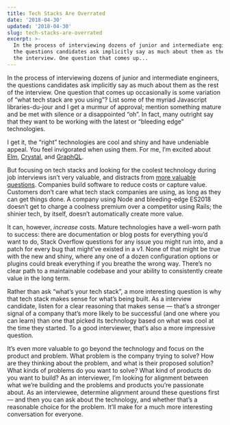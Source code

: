 ```yaml
---
title: Tech Stacks Are Overrated
date: '2018-04-30'
updated: '2018-04-30'
slug: tech-stacks-are-overrated
excerpt: >-
  In the process of interviewing dozens of junior and intermediate engineers,
  the questions candidates ask implicitly say as much about them as the rest of
  the interview. One question that comes up...
---
```



In the process of interviewing dozens of junior and intermediate engineers, the questions candidates ask implicitly say as much about them as the rest of the interview. One question that comes up occasionally is some variation of “what tech stack are you using”? List some of the myriad Javascript libraries-du-jour and I get a murmur of approval; mention something mature and be met with silence or a disappointed “oh”. In fact, many outright say that they want to be working with the latest or “bleeding edge” technologies.

I get it, the “right” technologies are cool and shiny and have undeniable appeal. You feel invigorated when using them. For me, I’m excited about [Elm](http://elm-lang.org/), [Crystal](https://crystal-lang.org/), and [GraphQL](http://graphql.org/).

But focusing on tech stacks and looking for the coolest technology during job interviews isn’t very valuable, and distracts from [more valuable questions](https://feifan.blog/2018/04/05/evaluating-work-opportunities/). Companies build software to reduce costs or capture value. Customers don’t care what tech stack companies are using, as long as they can get things done. A company using Node and bleeding-edge ES2018 doesn’t get to charge a coolness premium over a competitor using Rails; the shinier tech, by itself, doesn’t automatically create more value.

It can, however, _increase_ costs. Mature technologies have a well-worn path to success: there are documentation or blog posts for everything you’d want to do, Stack Overflow questions for any issue you might run into, and a patch for every bug that might’ve existed in a v1. None of that might be true with the new and shiny, where any one of a dozen configuration options or plugins could break everything if you breathe the wrong way. There’s no clear path to a maintainable codebase and your ability to consistently create value in the long term.

Rather than ask “what’s your tech stack”, a more interesting question is why that tech stack makes sense for what’s being built. As a interview candidate, listen for a clear reasoning that makes sense — that’s a stronger signal of a company that’s more likely to be successful (and one where you can learn) than one that picked its technology based on what was cool at the time they started. To a good interviewer, that’s also a more impressive question.

It’s even more valuable to go beyond the technology and focus on the product and problem. What problem is the company trying to solve? How are they thinking about the problem, and what is their proposed solution? What kinds of problems do you want to solve? What kind of products do you want to build? As an interviewer, I’m looking for alignment between what we’re building and the problems and products you’re passionate about. As an interviewee, determine alignment around these questions first — and then you can ask about the technology, and whether that’s a reasonable choice for the problem. It’ll make for a much more interesting conversation for everyone.